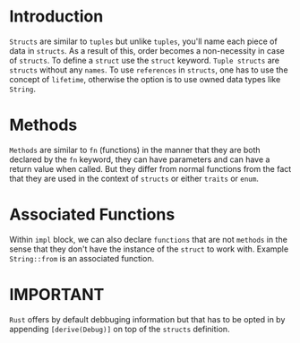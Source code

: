 # Introduction

`Structs` are similar to `tuples` but unlike `tuples`, you'll name each piece of data in `structs`. As a result of this, order becomes a non-necessity in case of `structs`. To define a `struct` use the `struct` keyword. `Tuple structs` are `structs` without any `names`. To use `references` in `structs`, one has to use the concept of `lifetime`, otherwise the option is to use owned data types like `String`.

# Methods

`Methods` are similar to `fn` (functions) in the manner that they are both declared by the `fn` keyword, they can have parameters and can have a return value when called. But they differ from normal functions from the fact that they are used in the context of `structs` or either `traits` or `enum`.

# Associated Functions

Within `impl` block, we can also declare `functions` that are not `methods` in the sense that they don't have the instance of the `struct` to work with. Example `String::from` is an associated function.

# IMPORTANT

`Rust` offers by default debbuging information but that has to be opted in by appending `[derive(Debug)]` on top of the `structs` definition.
